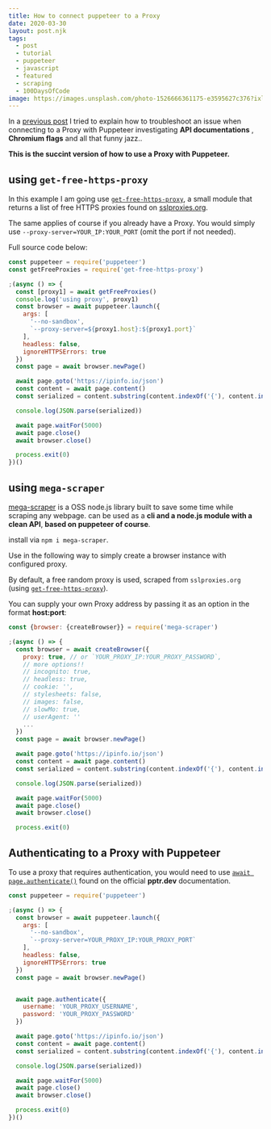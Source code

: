 ```yaml
---
title: How to connect puppeteer to a Proxy
date: 2020-03-30
layout: post.njk
tags:
  - post
  - tutorial
  - puppeteer
  - javascript
  - featured
  - scraping
  - 100DaysOfCode
image: https://images.unsplash.com/photo-1526666361175-e3595627c376?ixlib=rb-1.2.1&ixid=eyJhcHBfaWQiOjEyMDd9&auto=format&fit=crop&w=600&q=80
---
```


In a [previous post](/posts/2020-03-30-How-to-solve-Puppeteer-Chrome-Error-ERR_INVALID_ARGUMENT/) I tried to explain how to troubleshoot an issue when connecting to a Proxy with Puppeteer investigating **API documentations** , **Chromium flags** and all that funny jazz..

**This is the succint version of how to use a Proxy with Puppeteer.**

## using `get-free-https-proxy`

In this example I am going use [`get-free-https-proxy`](https://www.npmjs.com/package/get-free-https-proxy), a small module that returns a list of free HTTPS proxies found on [sslproxies.org](https://www.sslproxies.org).

The same applies of course if you already have a Proxy. You would simply use `--proxy-server=YOUR_IP:YOUR_PORT` (omit the port if not needed).

Full source code below:

```js
const puppeteer = require('puppeteer')
const getFreeProxies = require('get-free-https-proxy')

;(async () => {
  const [proxy1] = await getFreeProxies()
  console.log('using proxy', proxy1)
  const browser = await puppeteer.launch({
    args: [
      '--no-sandbox',
      `--proxy-server=${proxy1.host}:${proxy1.port}`
    ],
    headless: false,
    ignoreHTTPSErrors: true
  })
  const page = await browser.newPage()

  await page.goto('https://ipinfo.io/json')
  const content = await page.content()
  const serialized = content.substring(content.indexOf('{'), content.indexOf('}') + 1)

  console.log(JSON.parse(serialized))

  await page.waitFor(5000)
  await page.close()
  await browser.close()

  process.exit(0)
})()
```

## using `mega-scraper`

[mega-scraper](https://github.com/christian-fei/mega-scraper) is a OSS node.js library built to save some time while scraping any webpage. can be used as a **cli and a node.js module with a clean API**, **based on puppeteer of course**.

install via `npm i mega-scraper`.

Use in the following way to simply create a browser instance with configured proxy.

By default, a free random proxy is used, scraped from `sslproxies.org` (using [`get-free-https-proxy`](https://www.npmjs.com/package/get-free-https-proxy)).

You can supply your own Proxy address by passing it as an option in the format **host:port**:

```js
const {browser: {createBrowser}} = require('mega-scraper')

;(async () => {
  const browser = await createBrowser({
    proxy: true, // or `YOUR_PROXY_IP:YOUR_PROXY_PASSWORD`,
    // more options!!
    // incognito: true,
    // headless: true,
    // cookie: '',
    // stylesheets: false,
    // images: false,
    // slowMo: true,
    // userAgent: ''
    ...
  })
  const page = await browser.newPage()

  await page.goto('https://ipinfo.io/json')
  const content = await page.content()
  const serialized = content.substring(content.indexOf('{'), content.indexOf('}') + 1)

  console.log(JSON.parse(serialized))

  await page.waitFor(5000)
  await page.close()
  await browser.close()

  process.exit(0)
```


## Authenticating to a Proxy with Puppeteer

To use a proxy that requires authentication, you would need to use [`await page.authenticate()`](https://pptr.dev/#?product=Puppeteer&version=v2.1.1&show=api-pageauthenticatecredentials) found on the official **pptr.dev** documentation.

```js
const puppeteer = require('puppeteer')

;(async () => {
  const browser = await puppeteer.launch({
    args: [
      '--no-sandbox',
      `--proxy-server=YOUR_PROXY_IP:YOUR_PROXY_PORT`
    ],
    headless: false,
    ignoreHTTPSErrors: true
  })
  const page = await browser.newPage()


  await page.authenticate({
    username: 'YOUR_PROXY_USERNAME',
    password: 'YOUR_PROXY_PASSWORD'
  })

  await page.goto('https://ipinfo.io/json')
  const content = await page.content()
  const serialized = content.substring(content.indexOf('{'), content.indexOf('}') + 1)

  console.log(JSON.parse(serialized))

  await page.waitFor(5000)
  await page.close()
  await browser.close()

  process.exit(0)
})()
```

